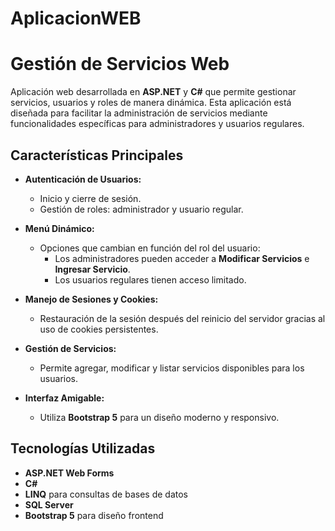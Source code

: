 # AplicacionWEB

# **Gestión de Servicios Web**

Aplicación web desarrollada en **ASP.NET** y **C#** que permite gestionar servicios, usuarios y roles de manera dinámica. Esta aplicación está diseñada para facilitar la administración de servicios mediante funcionalidades específicas para administradores y usuarios regulares.

## **Características Principales**
- **Autenticación de Usuarios:**
  - Inicio y cierre de sesión.
  - Gestión de roles: administrador y usuario regular.

- **Menú Dinámico:**
  - Opciones que cambian en función del rol del usuario:
    - Los administradores pueden acceder a **Modificar Servicios** e **Ingresar Servicio**.
    - Los usuarios regulares tienen acceso limitado.

- **Manejo de Sesiones y Cookies:**
  - Restauración de la sesión después del reinicio del servidor gracias al uso de cookies persistentes.

- **Gestión de Servicios:**
  - Permite agregar, modificar y listar servicios disponibles para los usuarios.

- **Interfaz Amigable:**
  - Utiliza **Bootstrap 5** para un diseño moderno y responsivo.

## **Tecnologías Utilizadas**
- **ASP.NET Web Forms**
- **C#**
- **LINQ** para consultas de bases de datos
- **SQL Server**
- **Bootstrap 5** para diseño frontend
